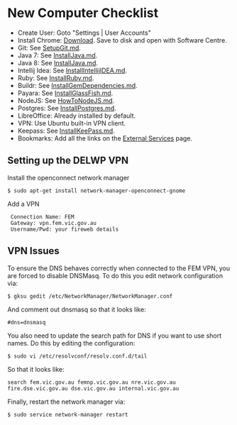 # New Computer Checklist

* Create User: Goto "Settings | User Accounts"
* Install Chrome: [Download](http://www.google.com/chrome/).  Save to disk and open with Software Centre.
* Git: See [SetupGit.md](SetupGit.md).
* Java 7: See [InstallJava.md](InstallJava.md).
* Java 8: See [InstallJava.md](InstallJava.md).
* Intellij Idea: See [InstallIntellijIDEA.md](InstallIntellijIDEA.md).
* Ruby: See [InstallRuby.md](InstallRuby.md).
* Buildr: See [InstallGemDependencies.md](InstallGemDependencies.md).
* Payara: See [InstallGlassFish.md](InstallGlassFish.md).
* NodeJS: See [HowToNodeJS.md](HowToNodeJS.md).
* Postgres: See [InstallPostgres.md](InstallPostgres.md).
* LibreOffice: Already installed by default.
* VPN: Use Ubuntu built-in VPN client.
* Keepass: See [InstallKeePass.md](InstallKeePass.md).
* Bookmarks: Add all the links on the [External Services](ExternalServices.md) page.

## Setting up the DELWP VPN

Install the openconnect network manager

    $ sudo apt-get install network-manager-openconnect-gnome

Add a VPN

     Connection Name: FEM
     Gateway: vpn.fem.vic.gov.au
     Username/Pwd: your fireweb details


## VPN Issues

To ensure the DNS behaves correctly when connected to the FEM VPN, you are forced to disable DNSMasq. To do this
you edit network configuration via:

    $ gksu gedit /etc/NetworkManager/NetworkManager.conf

And comment out dnsmasq so that it looks like:

    #dns=dnsmasq

You also need to update the search path for DNS if you want to use short names. Do this by
editing the configuration:

    $ sudo vi /etc/resolvconf/resolv.conf.d/tail

So that it looks like:

    search fem.vic.gov.au femnp.vic.gov.au nre.vic.gov.au fire.dse.vic.gov.au dse.vic.gov.au internal.vic.gov.au

Finally, restart the network manager via:

    $ sudo service network-manager restart
